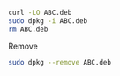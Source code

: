 ```bash
curl -LO ABC.deb
sudo dpkg -i ABC.deb
rm ABC.deb
```

Remove
```bash
sudo dpkg --remove ABC.deb
```
